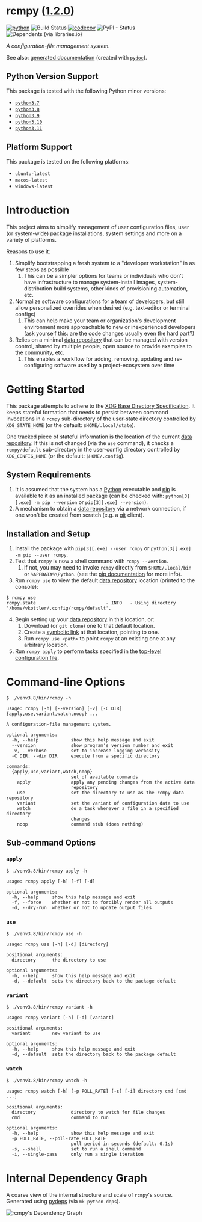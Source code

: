 <!--
    =====================================
    generator=datazen
    version=3.1.2
    hash=a4e47be8738ab981e11e2267b94bc9fc
    =====================================
-->

# rcmpy ([1.2.0](https://pypi.org/project/rcmpy/))

[![python](https://img.shields.io/pypi/pyversions/rcmpy.svg)](https://pypi.org/project/rcmpy/)
![Build Status](https://github.com/vkottler/rcmpy/workflows/Python%20Package/badge.svg)
[![codecov](https://codecov.io/gh/vkottler/rcmpy/branch/master/graphs/badge.svg?branch=master)](https://codecov.io/github/vkottler/rcmpy)
![PyPI - Status](https://img.shields.io/pypi/status/rcmpy)
![Dependents (via libraries.io)](https://img.shields.io/librariesio/dependents/pypi/rcmpy)

*A configuration-file management system.*

See also: [generated documentation](https://vkottler.github.io/python/pydoc/rcmpy.html)
(created with [`pydoc`](https://docs.python.org/3/library/pydoc.html)).

## Python Version Support

This package is tested with the following Python minor versions:

* [`python3.7`](https://docs.python.org/3.7/)
* [`python3.8`](https://docs.python.org/3.8/)
* [`python3.9`](https://docs.python.org/3.9/)
* [`python3.10`](https://docs.python.org/3.10/)
* [`python3.11`](https://docs.python.org/3.11/)

## Platform Support

This package is tested on the following platforms:

* `ubuntu-latest`
* `macos-latest`
* `windows-latest`

# Introduction

This project aims to simplify management of user configuration files, user (or
system-wide) package installations, system settings and more on a variety of
platforms.

Reasons to use it:
1. Simplify bootstrapping a fresh system to a "developer workstation" in as few
steps as possible
   1. This can be a simpler options for teams or individuals who don't have
   infrastructure to manage system-install images, system-distribution build
   systems, other kinds of provisioning automation, etc.
1. Normalize software configurations for a team of developers, but still allow
personalized overrides when desired (e.g. text-editor or terminal configs)
   1. This can help make your team or organization's development environment
   more approachable to new or inexperienced developers (ask yourself this:
   are the code changes usually even the hard part?)
1. Relies on a minimal [data repository](md/data_repository.md) that can be
managed with version control, shared by multiple people, open source to provide
examples to the community, etc.
   1. This enables a workflow for adding, removing, updating and re-configuring
   software used by a project-ecosystem over time

# Getting Started

This package attempts to adhere to the
[XDG Base Directory Specification](https://specifications.freedesktop.org/basedir-spec/basedir-spec-latest.html).
It keeps stateful formation that needs to persist between command invocations
in a `rcmpy` sub-directory of the user-state directory controlled
by `XDG_STATE_HOME` (or the default: `$HOME/.local/state`).

One tracked piece of stateful information is the location of the current
[data repository](md/data_repository.md). If this is not changed (via the `use`
command), it checks a `rcmpy/default` sub-directory in the
user-config directory controlled by `XDG_CONFIG_HOME` (or the default:
`$HOME/.config`).

## System Requirements

1. It is assumed that the system has a [Python](https://www.python.org/)
executable and [pip](https://pypi.org/project/pip/) is available to it as
an installed package (can be checked with: `python[3][.exe] -m pip --version`
or `pip[3][.exe] --version`).
2. A mechanism to obtain a [data repository](md/data_repository.md) via a
network connection, if one won't be created from scratch (e.g. a
[git](https://git-scm.com/) client).

## Installation and Setup

1. Install the package with `pip[3][.exe] --user rcmpy` or
`python[3][.exe] -m pip --user rcmpy`.
1. Test that `rcmpy` is now a shell command with
`rcmpy --version`.
   1. If not, you may need to invoke
   `rcmpy` directly from `$HOME/.local/bin` or
   `%APPDATA%\Python`.
(see the
[pip documentation](https://pip.pypa.io/en/stable/user_guide/?highlight=--user#user-installs)
for more info).
1. Run `rcmpy use` to view the default
[data repository](md/data_repository.md) location (printed to the console):

```
$ rcmpy use
rcmpy.state                          - INFO   - Using directory '/home/vkottler/.config/rcmpy/default'.
```

4. Begin setting up your [data repository](md/data_repository.md) in this
location, or:
   1. Download (or `git clone`) one to that default location.
   1. Create a [symbolic link](https://en.wikipedia.org/wiki/Symbolic_link) at
   that location, pointing to one.
   1. Run `rcmpy use <path>` to point `rcmpy` at
   an existing one at any arbitrary location.
5. Run `rcmpy apply` to perform tasks specified in the
[top-level configuration file](md/data_repository.md#top-level-configuration).

# Command-line Options

```
$ ./venv3.8/bin/rcmpy -h

usage: rcmpy [-h] [--version] [-v] [-C DIR] {apply,use,variant,watch,noop} ...

A configuration-file management system.

optional arguments:
  -h, --help            show this help message and exit
  --version             show program's version number and exit
  -v, --verbose         set to increase logging verbosity
  -C DIR, --dir DIR     execute from a specific directory

commands:
  {apply,use,variant,watch,noop}
                        set of available commands
    apply               apply any pending changes from the active data
                        repository
    use                 set the directory to use as the rcmpy data repository
    variant             set the variant of configuration data to use
    watch               do a task whenever a file in a specified directory
                        changes
    noop                command stub (does nothing)

```

## Sub-command Options

### `apply`

```
$ ./venv3.8/bin/rcmpy apply -h

usage: rcmpy apply [-h] [-f] [-d]

optional arguments:
  -h, --help     show this help message and exit
  -f, --force    whether or not to forcibly render all outputs
  -d, --dry-run  whether or not to update output files

```

### `use`

```
$ ./venv3.8/bin/rcmpy use -h

usage: rcmpy use [-h] [-d] [directory]

positional arguments:
  directory      the directory to use

optional arguments:
  -h, --help     show this help message and exit
  -d, --default  sets the directory back to the package default

```

### `variant`

```
$ ./venv3.8/bin/rcmpy variant -h

usage: rcmpy variant [-h] [-d] [variant]

positional arguments:
  variant        new variant to use

optional arguments:
  -h, --help     show this help message and exit
  -d, --default  sets the directory back to the package default

```

### `watch`

```
$ ./venv3.8/bin/rcmpy watch -h

usage: rcmpy watch [-h] [-p POLL_RATE] [-s] [-i] directory cmd [cmd ...]

positional arguments:
  directory             directory to watch for file changes
  cmd                   command to run

optional arguments:
  -h, --help            show this help message and exit
  -p POLL_RATE, --poll-rate POLL_RATE
                        poll period in seconds (default: 0.1s)
  -s, --shell           set to run a shell command
  -i, --single-pass     only run a single iteration

```

# Internal Dependency Graph

A coarse view of the internal structure and scale of
`rcmpy`'s source.
Generated using [pydeps](https://github.com/thebjorn/pydeps) (via
`mk python-deps`).

![rcmpy's Dependency Graph](im/pydeps.svg)
